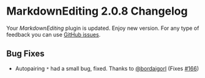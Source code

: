 # MarkdownEditing 2.0.8 Changelog

Your _MarkdownEditing_ plugin is updated. Enjoy new version. For any type of feedback you can use [GitHub issues][issues].

## Bug Fixes

* Autopairing `*` had a small bug, fixed. Thanks to [@bordaigorl][] (Fixes [#166][])

[issues]: https://github.com/SublimeText-Markdown/MarkdownEditing/issues
[#166]: https://github.com/SublimeText-Markdown/MarkdownEditing/pull/166
[@bordaigorl]: https://github.com/bordaigorl

